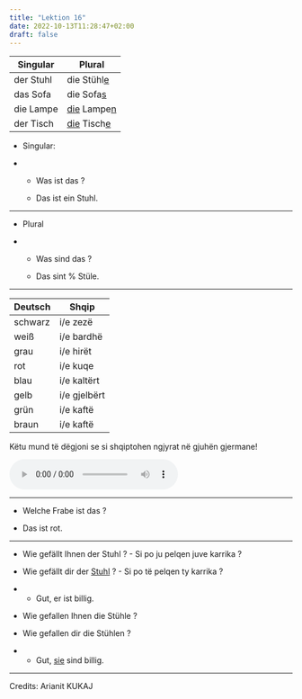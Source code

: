 ```yaml
---
title: "Lektion 16"
date: 2022-10-13T11:28:47+02:00
draft: false
---
```


| Singular  | Plural                   |
| --------- | ------------------------ |
| der Stuhl | die Stühl<u>e</u>        |
| das Sofa  | die Sofa<u>s</u>         |
| die Lampe | <u>die</u> Lampe<u>n</u> |
| der Tisch | <u>die</u> Tisch<u>e</u> |

- Singular:

- - Was ist das ?
  
  - Das ist ein Stuhl.

---

- Plural

- - Was sind das ?
  
  - Das sint % Stüle.

---

| Deutsch | Shqip        |
| ------- | ------------ |
| schwarz | i/e zezë     |
| weiß    | i/e bardhë   |
| grau    | i/e hirët    |
| rot     | i/e kuqe     |
| blau    | i/e kaltërt  |
| gelb    | i/e gjelbërt |
| grün    | i/e kaftë    |
| braun   | i/e kaftë    |

Këtu mund të dëgjoni se si shqiptohen ngjyrat në gjuhën gjermane!

<audio controls>
  <source src="/audio/color.mp3" type="audio/mpeg">
Your browser does not support the audio element.
</audio>

---

- Welche Frabe ist das ?

- Das ist rot.

---

- Wie gefällt Ihnen der Stuhl ? - Si po ju pelqen juve karrika ?

- Wie gefällt dir der <u>Stuhl</u> ? - Si po të pelqen ty karrika ?

- - Gut, er ist billig.

- Wie gefallen Ihnen die Stühle ?

- Wie  gefallen dir die Stühlen ?

- - Gut, <u>sie</u> sind billig.

---

Credits: Arianit KUKAJ
